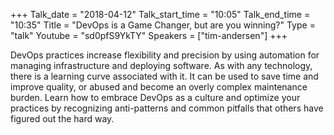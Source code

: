 +++
Talk_date = "2018-04-12"
Talk_start_time = "10:05"
Talk_end_time = "10:35"
Title = "DevOps is a Game Changer, but are you winning?"
Type = "talk"
Youtube = "sd0pfS9YkTY"
Speakers = ["tim-andersen"]
+++

DevOps practices increase flexibility and precision by using automation for managing infrastructure and deploying software.  As with any technology, there is a learning curve associated with it.  It can be used to save time and improve quality, or abused and become an overly complex maintenance burden.  Learn how to embrace DevOps as a culture and optimize your practices by recognizing anti-patterns and common pitfalls that others have figured out the hard way.
